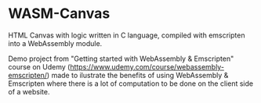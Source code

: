 # WASM-Canvas

HTML Canvas with logic written in C language, compiled with emscripten into a WebAssembly module.

Demo project from "Getting started with WebAssembly & Emscripten" course on Udemy (https://www.udemy.com/course/webassembly-emscripten/) made to ilustrate the benefits of using WebAssembly & Emscripten where there is a lot of computation to be done on the client side of a website.
